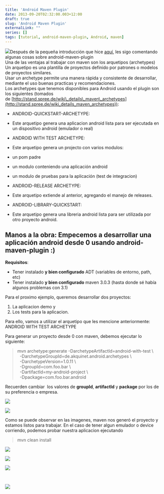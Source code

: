 ```yaml
---
title: 'Android Maven Plugin'
date: 2013-09-20T02:32:00.003+12:00
draft: true
slug: 'Android Maven Plugin'
externalLink: ""
series: []
tags: [tutorial, android-maven-plugin, Android, maven]
---
```


[![](http://3.bp.blogspot.com/-dRn_mySFEJs/UjsKvliZrfI/AAAAAAAAV-E/ZY2pKn558xc/s200/Google+Image+Result+for+httpwww.itservices247.atwp-contentuploads201205a_2013-09-19_11-30-44.png)](http://3.bp.blogspot.com/-dRn_mySFEJs/UjsKvliZrfI/AAAAAAAAV-E/ZY2pKn558xc/s1600/Google+Image+Result+for+httpwww.itservices247.atwp-contentuploads201205a_2013-09-19_11-30-44.png)Después de la pequeña introducción que hice [aquí](https://blog.cristianmarquez.me/2013/09/environments-para-desarrollo-de.html), les sigo comentando algunas cosas sobre android-maven-plugin  
Una de las ventajas al trabajar con maven son los arquetipos (archetypes) Un arquetipo es una plantilla de proyectos definido por patrones o modelos de proyectos similares.  
Usar un archetype permite una manera rápida y consistente de desarrollar, mediante el uso buenas practicas y recomendaciones.  
Los archetypes que tenemos disponibles para Android usando el plugin son los siguientes (tomados de [http://stand.spree.de/wiki\_details\_maven\_archetypes](http://stand.spree.de/wiki_details_maven_archetypes)):  
  

*   ANDROID-QUICKSTART-ARCHETYPE:

*   Este arquetipo genera una aplicacion android lista para ser ejecutada en un dispositivo android (emulador o real)

*   ANDROID WITH TEST ARCHETYPE:

*   Este arquetipo genera un projecto con varios modulos:

*   un pom padre
*   un modulo conteniendo una aplicación android
*   un modulo de pruebas para la aplicación (test de integracion)

*   ANDROID-RELEASE ARCHETYPE:

*   Este arquetipo extiende al anterior, agregando el manejo de releases.

*   ANDROID-LIBRARY-QUICKSTART:

*   Este arquetipo genera una libreria android lista para ser utilizada por otro proyecto android.

Manos a la obra: Empecemos a desarrollar una aplicación android desde 0 usando android-maven-plugin :)
------------------------------------------------------------------------------------------------------

**Requisitos**:

*   Tener instalado **y bien configurado** ADT (variables de entorno, path, etc)
*   Tener instalado **y bien configurado** maven 3.0.3 (hasta donde sé había algunos problemas con 3.1)

Para el proximo ejemplo, queremos desarrollar dos proyectos:

1.  La aplicacion demo y
2.  Los tests para la aplicacion.

Para ello, vamos a utilizar el arquetipo que les mencione anteriormente: ANDROID WITH TEST ARCHETYPE

Para generar un proyecto desde 0 con maven, debemos ejecutar lo siguiente:

> mvn archetype:generate -DarchetypeArtifactId=android-with-test \\  
>   -DarchetypeGroupId=de.akquinet.android.archetypes \\  
>   -DarchetypeVersion=1.0.11 \\  
>   -DgroupId=com.foo.bar \\  
>   -DartifactId=my-android-project \\  
>   -Dpackage=com.foo.bar.android

Recuerden cambiar  los valores de **groupId**, **artifactId** y **package** por los de su preferencia o empresa.  

[![](http://2.bp.blogspot.com/-TTa9XOG073w/UjsHmN_ztfI/AAAAAAAAV9I/hitX_dpZMq4/s400/CWindowssystem32cmd.exe_2013-09-19_11-15-24.png)](http://2.bp.blogspot.com/-TTa9XOG073w/UjsHmN_ztfI/AAAAAAAAV9I/hitX_dpZMq4/s1600/CWindowssystem32cmd.exe_2013-09-19_11-15-24.png)

  

[![](http://4.bp.blogspot.com/-pnLxVtT-RFU/UjsHzU5s5dI/AAAAAAAAV9Q/gnjRg-liuQo/s400/CWindowssystem32cmd.exe_2013-09-19_11-15-39.png)](http://4.bp.blogspot.com/-pnLxVtT-RFU/UjsHzU5s5dI/AAAAAAAAV9Q/gnjRg-liuQo/s1600/CWindowssystem32cmd.exe_2013-09-19_11-15-39.png)

  

  
Como se puede observar en las imagenes, maven nos generó el proyecto y estamos listos para trabajar. En el caso de tener algun emulador o device corriendo, podemos probar nuestra aplicacion ejecutando  

> mvn clean install

[![](http://2.bp.blogspot.com/-4SkT5zipUks/UjsI45f1NOI/AAAAAAAAV9k/BwhT41u9BU8/s400/CWindowssystem32cmd.exe_2013-09-19_11-17-28.png)](http://2.bp.blogspot.com/-4SkT5zipUks/UjsI45f1NOI/AAAAAAAAV9k/BwhT41u9BU8/s1600/CWindowssystem32cmd.exe_2013-09-19_11-17-28.png)

  

[![](http://1.bp.blogspot.com/-SO1SfChXyVI/UjsIiaLLBUI/AAAAAAAAV9c/fdNEQ3dIu_A/s400/CWindowssystem32cmd.exe_2013-09-19_11-16-02.png)](http://1.bp.blogspot.com/-SO1SfChXyVI/UjsIiaLLBUI/AAAAAAAAV9c/fdNEQ3dIu_A/s1600/CWindowssystem32cmd.exe_2013-09-19_11-16-02.png)

  

[![](http://2.bp.blogspot.com/-DRK2QoBGlAQ/UjsI-sLjnUI/AAAAAAAAV9s/qnatR31gQFQ/s400/CWindowssystem32cmd.exe_2013-09-19_11-17-15.png)](http://2.bp.blogspot.com/-DRK2QoBGlAQ/UjsI-sLjnUI/AAAAAAAAV9s/qnatR31gQFQ/s1600/CWindowssystem32cmd.exe_2013-09-19_11-17-15.png)

[  
](http://2.bp.blogspot.com/-DRK2QoBGlAQ/UjsI-sLjnUI/AAAAAAAAV9s/qnatR31gQFQ/s1600/CWindowssystem32cmd.exe_2013-09-19_11-17-15.png)  

[![](http://2.bp.blogspot.com/-_EAuxBqFDN0/UjsJtf_3BgI/AAAAAAAAV94/tyKelcZTIdo/s320/Screenshot_2013-09-19-11-24-29.png)](http://2.bp.blogspot.com/-_EAuxBqFDN0/UjsJtf_3BgI/AAAAAAAAV94/tyKelcZTIdo/s1600/Screenshot_2013-09-19-11-24-29.png)